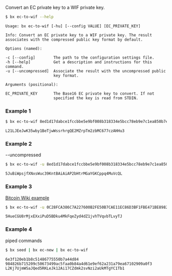 Convert an EC private key to a WIF private key.
```sh
$ bx ec-to-wif --help
```
```
Usage: bx ec-to-wif [-hu] [--config VALUE] [EC_PRIVATE_KEY]              

Info: Convert an EC private key to a WIF private key. The result         
associates with the compressed public key format by default.             

Options (named):

-c [--config]        The path to the configuration settings file.        
-h [--help]          Get a description and instructions for this command.
-u [--uncompressed]  Associate the result with the uncompressed public   
                     key format.                                         

Arguments (positional):

EC_PRIVATE_KEY       The Base16 EC private key to convert. If not        
                     specified the key is read from STDIN.   
```
### Example 1
```sh
$ bx ec-to-wif 8ed1d17dabce1fccbbe5e9bf008b318334e5bcc78eb9e7c1ea850b7eb0ddb9c8
```
```
L21LJEeJwK35wby1BeTjwWssrhrgQE2MZrpTm2zbMC677czAHHu3
```
### Example 2
--uncompressed
```sh
$ bx ec-to-wif -u 8ed1d17dabce1fccbbe5e9bf008b318334e5bcc78eb9e7c1ea850b7eb0ddb9c8
```
```
5JuBiWpsjfXNxsWuc39KntBAiAiAP2bHtrMGaYGKCppq4MuVcQL
```
### Example 3
[Bitcoin Wiki example](https://en.bitcoin.it/wiki/Wallet_import_format)
```sh
$ bx ec-to-wif -u 0C28FCA386C7A227600B2FE50B7CAE11EC86D3BF1FBE471BE89827E19D72AA1D
```
```
5HueCGU8rMjxEXxiPuD5BDku4MkFqeZyd4dZ1jvhTVqvbTLvyTJ
```
### Example 4
piped commands
```sh
$ bx seed | bx ec-new | bx ec-to-wif
```
```
6e3f120eb1b8c51486775550b7a44d84
984826b715209c50673499ac5faa0b84a4d61e9ef62a231a79ea67102909a0f3
L2Kj7UjmWSaJQed5RKLeJk12Ai17CZdmk2svNzi2aUkMTgYC1Tb1
```